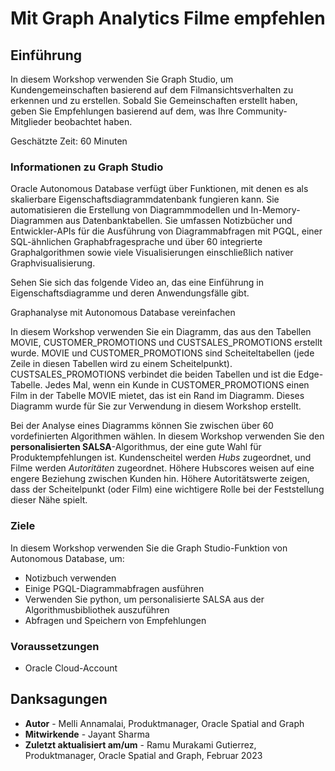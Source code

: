 # Mit Graph Analytics Filme empfehlen

## Einführung

In diesem Workshop verwenden Sie Graph Studio, um Kundengemeinschaften basierend auf dem Filmansichtsverhalten zu erkennen und zu erstellen. Sobald Sie Gemeinschaften erstellt haben, geben Sie Empfehlungen basierend auf dem, was Ihre Community-Mitglieder beobachtet haben.

Geschätzte Zeit: 60 Minuten

### Informationen zu Graph Studio

Oracle Autonomous Database verfügt über Funktionen, mit denen es als skalierbare Eigenschaftsdiagrammdatenbank fungieren kann. Sie automatisieren die Erstellung von Diagrammmodellen und In-Memory-Diagrammen aus Datenbanktabellen. Sie umfassen Notizbücher und Entwickler-APIs für die Ausführung von Diagrammabfragen mit PGQL, einer SQL-ähnlichen Graphabfragesprache und über 60 integrierte Graphalgorithmen sowie viele Visualisierungen einschließlich nativer Graphvisualisierung.

Sehen Sie sich das folgende Video an, das eine Einführung in Eigenschaftsdiagramme und deren Anwendungsfälle gibt.

Graphanalyse mit Autonomous Database vereinfachen

[](youtube:eCd-969hrak)

In diesem Workshop verwenden Sie ein Diagramm, das aus den Tabellen MOVIE, CUSTOMER\_PROMOTIONS und CUSTSALES\_PROMOTIONS erstellt wurde. MOVIE und CUSTOMER\_PROMOTIONS sind Scheiteltabellen (jede Zeile in diesen Tabellen wird zu einem Scheitelpunkt). CUSTSALES\_PROMOTIONS verbindet die beiden Tabellen und ist die Edge-Tabelle. Jedes Mal, wenn ein Kunde in CUSTOMER\_PROMOTIONS einen Film in der Tabelle MOVIE mietet, das ist ein Rand im Diagramm. Dieses Diagramm wurde für Sie zur Verwendung in diesem Workshop erstellt.

Bei der Analyse eines Diagramms können Sie zwischen über 60 vordefinierten Algorithmen wählen. In diesem Workshop verwenden Sie den **personalisierten SALSA**\-Algorithmus, der eine gute Wahl für Produktempfehlungen ist. Kundenscheitel werden _Hubs_ zugeordnet, und Filme werden _Autoritäten_ zugeordnet. Höhere Hubscores weisen auf eine engere Beziehung zwischen Kunden hin. Höhere Autoritätswerte zeigen, dass der Scheitelpunkt (oder Film) eine wichtigere Rolle bei der Feststellung dieser Nähe spielt.

### Ziele

In diesem Workshop verwenden Sie die Graph Studio-Funktion von Autonomous Database, um:

*   Notizbuch verwenden
*   Einige PGQL-Diagrammabfragen ausführen
*   Verwenden Sie python, um personalisierte SALSA aus der Algorithmusbibliothek auszuführen
*   Abfragen und Speichern von Empfehlungen

### Voraussetzungen

*   Oracle Cloud-Account

## Danksagungen

*   **Autor** - Melli Annamalai, Produktmanager, Oracle Spatial and Graph
*   **Mitwirkende** - Jayant Sharma
*   **Zuletzt aktualisiert am/um** - Ramu Murakami Gutierrez, Produktmanager, Oracle Spatial and Graph, Februar 2023
